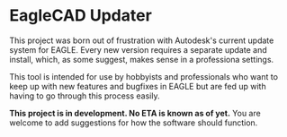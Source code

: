 # EagleCAD Updater
This project was born out of frustration with Autodesk's current update system for EAGLE. Every new version requires a separate update
and install, which, as some suggest, makes sense in a professiona settings.

This tool is intended for use by hobbyists and professionals who want to keep up with new features and bugfixes in EAGLE but are fed up
with having to go through this process easily.

**This project is in development. No ETA is known as of yet.** You are welcome to add suggestions for how the software should function.
